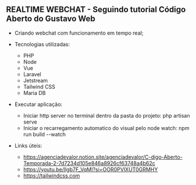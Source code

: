 ## REALTIME WEBCHAT - Seguindo tutorial Código Aberto do Gustavo Web

- Criando webchat com funcionamento em tempo real;

* Tecnologias utilizadas:
    - PHP
    - Node
    - Vue
    - Laravel
    - Jetstream
    - Tailwind CSS
    - Maria DB

* Executar aplicação:
    - Iniciar http server no terminal dentro da pasta do projeto: php artisan serve
    - Iniciar o recarregamento automatico do visual pelo node watch: npm run build --watch

* Links úteis:
    - https://agenciadevalor.notion.site/agenciadevalor/C-digo-Aberto-Temporada-2-7d7234d105e846a8926cf63748a4b62c
    - https://youtu.be/llgb7F_VqMI?si=OOR0PVlXUT0GRMHY
    - https://tailwindcss.com
    
